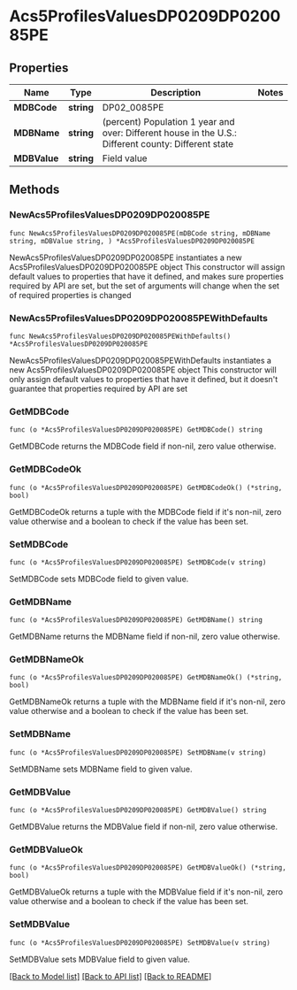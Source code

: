 # Acs5ProfilesValuesDP0209DP020085PE

## Properties

Name | Type | Description | Notes
------------ | ------------- | ------------- | -------------
**MDBCode** | **string** | DP02_0085PE | 
**MDBName** | **string** | (percent) Population 1 year and over: Different house in the U.S.: Different county: Different state | 
**MDBValue** | **string** | Field value | 

## Methods

### NewAcs5ProfilesValuesDP0209DP020085PE

`func NewAcs5ProfilesValuesDP0209DP020085PE(mDBCode string, mDBName string, mDBValue string, ) *Acs5ProfilesValuesDP0209DP020085PE`

NewAcs5ProfilesValuesDP0209DP020085PE instantiates a new Acs5ProfilesValuesDP0209DP020085PE object
This constructor will assign default values to properties that have it defined,
and makes sure properties required by API are set, but the set of arguments
will change when the set of required properties is changed

### NewAcs5ProfilesValuesDP0209DP020085PEWithDefaults

`func NewAcs5ProfilesValuesDP0209DP020085PEWithDefaults() *Acs5ProfilesValuesDP0209DP020085PE`

NewAcs5ProfilesValuesDP0209DP020085PEWithDefaults instantiates a new Acs5ProfilesValuesDP0209DP020085PE object
This constructor will only assign default values to properties that have it defined,
but it doesn't guarantee that properties required by API are set

### GetMDBCode

`func (o *Acs5ProfilesValuesDP0209DP020085PE) GetMDBCode() string`

GetMDBCode returns the MDBCode field if non-nil, zero value otherwise.

### GetMDBCodeOk

`func (o *Acs5ProfilesValuesDP0209DP020085PE) GetMDBCodeOk() (*string, bool)`

GetMDBCodeOk returns a tuple with the MDBCode field if it's non-nil, zero value otherwise
and a boolean to check if the value has been set.

### SetMDBCode

`func (o *Acs5ProfilesValuesDP0209DP020085PE) SetMDBCode(v string)`

SetMDBCode sets MDBCode field to given value.


### GetMDBName

`func (o *Acs5ProfilesValuesDP0209DP020085PE) GetMDBName() string`

GetMDBName returns the MDBName field if non-nil, zero value otherwise.

### GetMDBNameOk

`func (o *Acs5ProfilesValuesDP0209DP020085PE) GetMDBNameOk() (*string, bool)`

GetMDBNameOk returns a tuple with the MDBName field if it's non-nil, zero value otherwise
and a boolean to check if the value has been set.

### SetMDBName

`func (o *Acs5ProfilesValuesDP0209DP020085PE) SetMDBName(v string)`

SetMDBName sets MDBName field to given value.


### GetMDBValue

`func (o *Acs5ProfilesValuesDP0209DP020085PE) GetMDBValue() string`

GetMDBValue returns the MDBValue field if non-nil, zero value otherwise.

### GetMDBValueOk

`func (o *Acs5ProfilesValuesDP0209DP020085PE) GetMDBValueOk() (*string, bool)`

GetMDBValueOk returns a tuple with the MDBValue field if it's non-nil, zero value otherwise
and a boolean to check if the value has been set.

### SetMDBValue

`func (o *Acs5ProfilesValuesDP0209DP020085PE) SetMDBValue(v string)`

SetMDBValue sets MDBValue field to given value.



[[Back to Model list]](../README.md#documentation-for-models) [[Back to API list]](../README.md#documentation-for-api-endpoints) [[Back to README]](../README.md)


